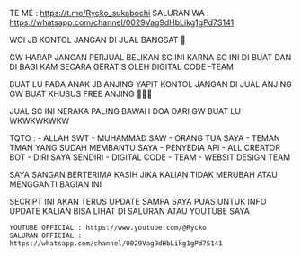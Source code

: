 TE ME : https://t.me/Rycko_sukabochi
SALURAN WA : https://whatsapp.com/channel/0029Vag9dHbLikg1gPd7S141
    
WOI JB KONTOL JANGAN DI JUAL BANGSAT 🤬


GW HARAP JANGAN PERJUAL BELIKAN SC INI KARNA SC INI DI BUAT DAN DI BAGI KAM SECARA GERATIS OLEH DIGITAL CODE -TEAM

BUAT LU PADA ANAK JB ANJING YAPIT KONTOL JANGAN DI JUAL ANJING GW BUAT KHUSUS FREE ANJING 🐶🐶🐶 

JUAL SC INI NERAKA PALING BAWAH DOA DARI GW BUAT LU WKWKWKWKW

TQTO :
    - ALLAH SWT 
    - MUHAMMAD SAW
    - ORANG TUA SAYA
    - TEMAN TMAN YANG SUDAH MEMBANTU SAYA
    - PENYEDIA API
    - ALL CREATOR BOT
    - DIRI SAYA SENDIRI
    - DIGITAL CODE - TEAM
    - WEBSIT DESIGN TEAM


SAYA SANGAN BERTERIMA KASIH JIKA KALIAN TIDAK MERUBAH ATAU MENGGANTI BAGIAN INI 

SECRIPT INI AKAN TERUS UPDATE SAMPA SAYA PUAS UNTUK INFO UPDATE KALIAN BISA LIHAT DI SALURAN ATAU YOUTUBE SAYA

    YOUTUBE OFFICIAL : https://www.youtube.com/@Rycko
    SALURAN OFFICIAL : https://whatsapp.com/channel/0029Vag9dHbLikg1gPd7S141
